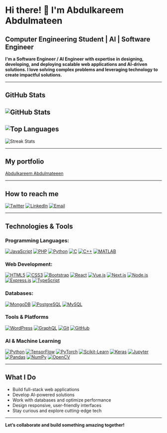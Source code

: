 # Hi there! 👋 I'm Abdulkareem Abdulmateen

## Computer Engineering Student | AI | Software Engineer 

**I'm a Software Engineer / AI Engineer with expertise in designing, developing, and deploying scalable web applications and AI-driven solutions. I love solving complex problems and leveraging technology to create impactful solutions.**

---

## GitHub Stats
![GitHub Stats](https://github-readme-stats.vercel.app/api?username=karmat-1&show_icons=true&theme=radical&count_private=true)
---
![Top Languages](https://github-readme-stats.vercel.app/api/top-langs/?username=karmat-1&layout=compact&theme=radical) 
---
![Streak Stats](https://github-readme-streak-stats.herokuapp.com?user=karmat-1&theme=radical&hide_border=false)

---

##  My portfolio

[Abdulkareem Abdulmateeen](https://my-portfolio-pi-dusky-bjowz302k4.vercel.app/)

---

## How to reach me

[![Twitter](https://img.shields.io/badge/X-@engr_karmat-1DA1F2?style=flat-square&logo=twitter&logoColor=white)](https://x.com/engr_karmat?t=b4eW04hr4luM3u6H7BungQ&s=09) [![LinkedIn](https://img.shields.io/badge/LinkedIn-Abdulkareem%20Abdulmateen-0077B5?style=flat-square&logo=linkedin&logoColor=white)](https://www.linkedin.com/in/abdulkareem-abdulmateen-551534235) [![Email](https://img.shields.io/badge/Email-karmateen.2003@gmail.com-D14836?style=flat-square&logo=gmail&logoColor=white)](mailto:karmateen.2003@gmail.com)

---

##  Technologies & Tools

### Programming Languages:
[![JavaScript](https://img.shields.io/badge/JavaScript-F7DF1E?style=flat-square&logo=javascript&logoColor=black)]() [![PHP](https://img.shields.io/badge/PHP-777BB4?style=flat-square&logo=php&logoColor=white)]() [![Python](https://img.shields.io/badge/Python-3776AB?style=flat-square&logo=python&logoColor=white)]() [![C](https://img.shields.io/badge/C-00599C?style=flat-square&logo=c&logoColor=white)]()  [![C++](https://img.shields.io/badge/C++-00599C?style=flat-square&logo=c%2B%2B&logoColor=white)]()  [![MATLAB](https://img.shields.io/badge/MATLAB-0076A8?style=flat-square&logo=mathworks&logoColor=white)]()


### Web Development:
[![HTML5](https://img.shields.io/badge/HTML5-E34F26?style=flat-square&logo=html5&logoColor=white)]()  [![CSS3](https://img.shields.io/badge/CSS3-1572B6?style=flat-square&logo=css3&logoColor=white)]()  [![Bootstrap](https://img.shields.io/badge/Bootstrap-7952B3?style=flat-square&logo=bootstrap&logoColor=white)]()  [![React](https://img.shields.io/badge/React-20232A?style=flat-square&logo=react&logoColor=61DAFB)]()  [![Vue.js](https://img.shields.io/badge/Vue.js-35495E?style=flat-square&logo=vue.js&logoColor=4FC08D)]()  [![Next.js](https://img.shields.io/badge/Next.js-000000?style=flat-square&logo=next.js&logoColor=white)]() [![Node.js](https://img.shields.io/badge/Node.js-339933?style=flat-square&logo=nodedotjs&logoColor=white)]()  [![Express.js](https://img.shields.io/badge/Express.js-000000?style=flat-square&logo=express&logoColor=white)]()  [![TypeScript](https://img.shields.io/badge/TypeScript-3178C6?style=flat-square&logo=typescript&logoColor=white)]()


###  Databases:
[![MongoDB](https://img.shields.io/badge/MongoDB-47A248?style=flat-square&logo=mongodb&logoColor=white)]()  [![PostgreSQL](https://img.shields.io/badge/PostgreSQL-336791?style=flat-square&logo=postgresql&logoColor=white)]()  [![MySQL](https://img.shields.io/badge/MySQL-4479A1?style=flat-square&logo=mysql&logoColor=white)]()

### Tools & Platforms  
[![WordPress](https://img.shields.io/badge/WordPress-21759B?style=flat-square&logo=wordpress&logoColor=white)]()  [![GraphQL](https://img.shields.io/badge/GraphQL-E10098?style=flat-square&logo=graphql&logoColor=white)]()  [![Git](https://img.shields.io/badge/Git-F05032?style=flat-square&logo=git&logoColor=white)]()  [![GitHub](https://img.shields.io/badge/GitHub-181717?style=flat-square&logo=github&logoColor=white)]()


### AI & Machine Learning
[![Python](https://img.shields.io/badge/Python-3776AB?style=flat-square&logo=python&logoColor=white)]()  [![TensorFlow](https://img.shields.io/badge/TensorFlow-FF6F00?style=flat-square&logo=tensorflow&logoColor=white)]()  [![PyTorch](https://img.shields.io/badge/PyTorch-EE4C2C?style=flat-square&logo=pytorch&logoColor=white)]()  [![Scikit-Learn](https://img.shields.io/badge/Scikit--Learn-F7931E?style=flat-square&logo=scikitlearn&logoColor=white)]()  [![Keras](https://img.shields.io/badge/Keras-D00000?style=flat-square&logo=keras&logoColor=white)]()  [![Jupyter](https://img.shields.io/badge/Jupyter-F37626?style=flat-square&logo=jupyter&logoColor=white)]()  [![Pandas](https://img.shields.io/badge/Pandas-150458?style=flat-square&logo=pandas&logoColor=white)]()  [![NumPy](https://img.shields.io/badge/NumPy-013243?style=flat-square&logo=numpy&logoColor=white)]()  [![OpenCV](https://img.shields.io/badge/OpenCV-5C3EE8?style=flat-square&logo=opencv&logoColor=white)]()

---

##  What I Do

- Build full-stack web applications  
- Develop AI-powered solutions  
- Work with databases and optimize performance  
- Design responsive, user-friendly interfaces  
- Stay curious and explore cutting-edge tech

---

**Let’s collaborate and build something amazing together!**
